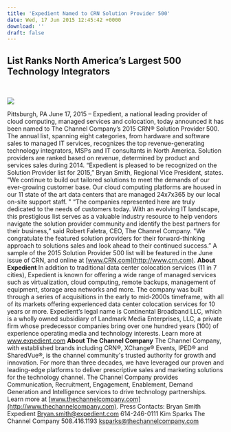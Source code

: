 ```yaml
---
title: 'Expedient Named to CRN Solution Provider 500'
date: Wed, 17 Jun 2015 12:45:42 +0000
download: ''
draft: false
---
```


**List Ranks North America’s Largest 500 Technology Integrators**
-----------------------------------------------------------------

 

![](https://www.expedient.com/wp-content/uploads/2015/06/CRN-solutionprovider500-300x269.jpg)

Pittsburgh, PA June 17, 2015 – Expedient, a national leading provider of cloud computing, managed services and colocation, today announced it has been named to The Channel Company’s 2015 CRN® Solution Provider 500. The annual list, spanning eight categories, from hardware and software sales to managed IT services, recognizes the top revenue-generating technology integrators, MSPs and IT consultants in North America. Solution providers are ranked based on revenue, determined by product and services sales during 2014. “Expedient is pleased to be recognized on the Solution Provider list for 2015,” Bryan Smith, Regional Vice President, states. “We continue to build out tailored solutions to meet the demands of our ever-growing customer base. Our cloud computing platforms are housed in our 11 state of the art data centers that are managed 24x7x365 by our local on-site support staff. " “The companies represented here are truly dedicated to the needs of customers today. With an evolving IT landscape, this prestigious list serves as a valuable industry resource to help vendors navigate the solution provider community and identify the best partners for their business,” said Robert Faletra, CEO, The Channel Company. "We congratulate the featured solution providers for their forward-thinking approach to solutions sales and look ahead to their continued success.” A sample of the 2015 Solution Provider 500 list will be featured in the June issue of CRN, and online at [www.CRN.com](http://www.crn.com). **About Expedient** In addition to traditional data center colocation services (11 in 7 cities), Expedient is known for offering a wide range of managed services such as virtualization, cloud computing, remote backups, management of equipment, storage area networks and more. The company was built through a series of acquisitions in the early to mid-2000s timeframe, with all of its markets offering experienced data center colocation services for 10 years or more. Expedient’s legal name is Continental Broadband LLC, which is a wholly owned subsidiary of Landmark Media Enterprises, LLC, a private firm whose predecessor companies bring over one hundred years (100) of experience operating media and technology interests. Learn more at www.expedient.com **About The Channel Company** The Channel Company, with established brands including CRN®, XChange® Events, IPED® and SharedVue®, is the channel community's trusted authority for growth and innovation. For more than three decades, we have leveraged our proven and leading-edge platforms to deliver prescriptive sales and marketing solutions for the technology channel. The Channel Company provides Communication, Recruitment, Engagement, Enablement, Demand Generation and Intelligence services to drive technology partnerships. Learn more at [www.thechannelcompany.com](http://www.thechannelcompany.com). Press Contacts: Bryan Smith Expedient Bryan.smith@expedient.com 614-246-0111 Kim Sparks The Channel Company 508.416.1193 ksparks@thechannelcompany.com